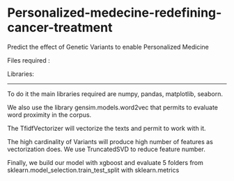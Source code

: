 # Personalized-medecine-redefining-cancer-treatment
Predict the effect of Genetic Variants to enable Personalized Medicine

Files required :


Libraries:
__________
To do it the main libraries required are numpy, pandas, matplotlib, seaborn.

We also use the library gensim.models.word2vec that permits to evaluate word proximity in the corpus.

The TfidfVectorizer will vectorize the texts and permit to work with it.

The high cardinality of Variants will produce high number of features as vectorization does.
We use TruncatedSVD to reduce feature number.

Finally, we build our model with xgboost and evaluate 5 folders from sklearn.model_selection.train_test_split
with sklearn.metrics 

